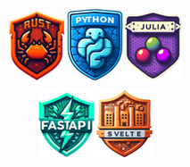 <p float="left" align="center">
  <img src="img/rust.png" width="100" alt="Rust"/>
  <img src="img/python.png" width="100" alt="Python"/> 
  <img src="img/julia.png" width="103" alt="Julia"/>
</p>

<p float="left" align="center">
  <img src="img/fastapi.png" width="100" alt="FastAPI"/>
  <img src="img/svelte.png" width="100" alt="Svelte"/>
</p>
